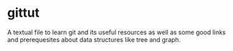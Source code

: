 # gittut  
A textual file to learn git and its useful resources as well as some good links and prerequesites about data structures like tree and graph.
